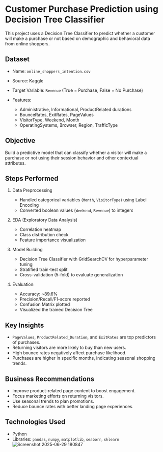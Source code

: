 
# Customer Purchase Prediction using Decision Tree Classifier

This project uses a Decision Tree Classifier to predict whether a customer will make a purchase or not based on demographic and behavioral data  from online shoppers.

## Dataset

* Name: `online_shoppers_intention.csv`
* Source: Kaggle
* Target Variable: `Revenue` (True = Purchase, False = No Purchase)
* Features:

  * Administrative, Informational, ProductRelated durations
  * BounceRates, ExitRates, PageValues
  * VisitorType, Weekend, Month
  * OperatingSystems, Browser, Region, TrafficType


 ## Objective

Build a predictive model that can classify whether a visitor will make a purchase or not using their session behavior and other contextual attributes.


## Steps Performed

1. Data Preprocessing

   * Handled categorical variables (`Month`, `VisitorType`) using Label Encoding
   * Converted boolean values (`Weekend`, `Revenue`) to integers

2. EDA (Exploratory Data Analysis)

   * Correlation heatmap
   * Class distribution check
   * Feature importance visualization

3. Model Building

   * Decision Tree Classifier with GridSearchCV for hyperparameter tuning
   * Stratified train-test split
   * Cross-validation (5-fold) to evaluate generalization

4. Evaluation

   * Accuracy: \~89.6%
   * Precision/Recall/F1-score reported
   * Confusion Matrix plotted
   * Visualized the trained Decision Tree


 ## Key Insights

* `PageValues`, `ProductRelated_Duration`, and `ExitRates` are top predictors of purchases.
* Returning visitors are more likely to buy than new users.
* High bounce rates negatively affect purchase likelihood.
* Purchases are higher in specific months, indicating seasonal shopping trends.


 ## Business Recommendations

* Improve product-related page content to boost engagement.
* Focus marketing efforts on returning visitors.
* Use seasonal trends to plan promotions.
* Reduce bounce rates with better landing page experiences.


 ## Technologies Used
* Python 
* Libraries: `pandas`, `numpy`, `matplotlib`, `seaborn`, `sklearn`
![Screenshot 2025-06-29 180847](https://github.com/user-attachments/assets/d40be327-52e7-465a-aae9-96e7a237cac3)


